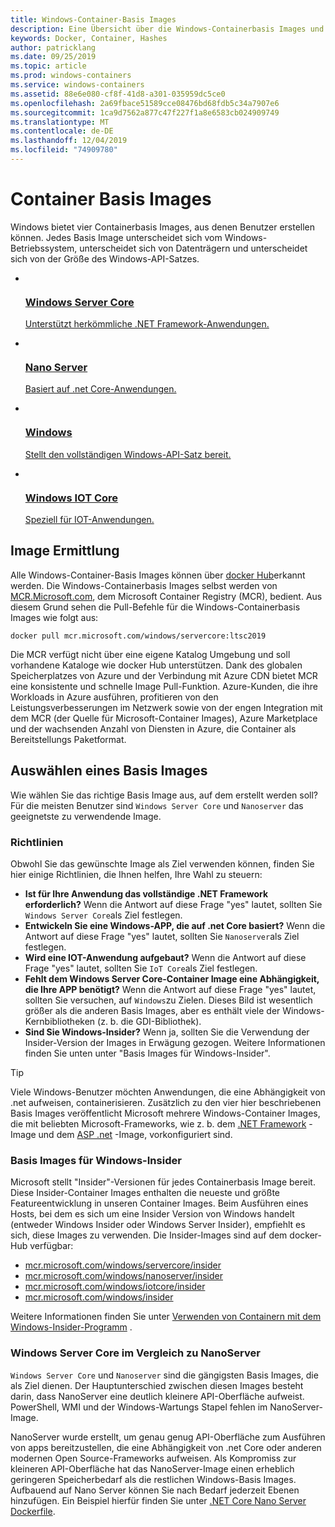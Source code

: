 ```yaml
---
title: Windows-Container-Basis Images
description: Eine Übersicht über die Windows-Containerbasis Images und deren Verwendung.
keywords: Docker, Container, Hashes
author: patricklang
ms.date: 09/25/2019
ms.topic: article
ms.prod: windows-containers
ms.service: windows-containers
ms.assetid: 88e6e080-cf8f-41d8-a301-035959dc5ce0
ms.openlocfilehash: 2a69fbace51589cce08476bd68fdb5c34a7907e6
ms.sourcegitcommit: 1ca9d7562a877c47f227f1a8e6583cb024909749
ms.translationtype: MT
ms.contentlocale: de-DE
ms.lasthandoff: 12/04/2019
ms.locfileid: "74909780"
---
```

# <a name="container-base-images"></a>Container Basis Images

Windows bietet vier Containerbasis Images, aus denen Benutzer erstellen können. Jedes Basis Image unterscheidet sich vom Windows-Betriebssystem, unterscheidet sich von Datenträgern und unterscheidet sich von der Größe des Windows-API-Satzes.

<ul class="columns is-multiline has-margin-left-none has-margin-bottom-none has-padding-top-medium">
    <li class="column is-one-quarter has-padding-top-small-mobile has-padding-bottom-small">
        <a class="is-undecorated is-full-height is-block"
            href="https://hub.docker.com/_/microsoft-windows-servercore" data-linktype="external">
            <article class="card has-outline-hover is-relative is-full-height has-padding-none">
                    <div class="cardImageOuter bgdAccent1 has-padding-top-large has-padding-bottom-large has-padding-left-large has-padding-right-large">
                        <div class="cardImage centered has-padding-top-large has-padding-bottom-large has-padding-left-large has-padding-right-large">
                            <img src="media/Microsoft_logo.svg" alt="" data-linktype="relative-path">
                        </div>
                    </div>
                <div class="card-content has-text-overflow-ellipsis has-padding-top-small">
                    <div class="has-padding-bottom-none">
                        <h3 class="is-size-4 has-margin-top-none has-margin-bottom-none has-text-primary">Windows Server Core</h3>
                    </div>
                    <div class="is-size-7 has-margin-top-small has-line-height-reset">
                        <p>Unterstützt herkömmliche .NET Framework-Anwendungen.</p>
                    </div>
                </div>
            </article>
        </a>
    </li>
    <li class="column is-one-quarter has-padding-top-small-mobile has-padding-bottom-small">
        <a class="is-undecorated is-full-height is-block"
            href="https://hub.docker.com/_/microsoft-windows-nanoserver" data-linktype="external">
            <article class="card has-outline-hover is-relative is-full-height has-padding-none">
                    <div class="cardImageOuter bgdAccent1 has-padding-top-large has-padding-bottom-large has-padding-left-large has-padding-right-large">
                        <div class="cardImage centered has-padding-top-large has-padding-bottom-large has-padding-left-large has-padding-right-large">
                            <img src="media/Microsoft_logo.svg" alt="" data-linktype="relative-path">
                        </div>
                    </div>
                <div class="card-content has-text-overflow-ellipsis has-padding-top-small">
                    <div class="has-padding-bottom-none">
                        <h3 class="is-size-4 has-margin-top-none has-margin-bottom-none has-text-primary">Nano Server</h3>
                    </div>
                    <div class="is-size-7 has-margin-top-small has-line-height-reset">
                        <p>Basiert auf .net Core-Anwendungen.</p>
                    </div>
                </div>
            </article>
        </a>
    </li>
    <li class="column is-one-quarter has-padding-top-small-mobile has-padding-bottom-small">
        <a class="is-undecorated is-full-height is-block"
            href="https://hub.docker.com/_/microsoft-windows" data-linktype="external">
            <article class="card has-outline-hover is-relative is-full-height has-padding-none">
                    <div class="cardImageOuter bgdAccent1 has-padding-top-large has-padding-bottom-large has-padding-left-large has-padding-right-large">
                        <div class="cardImage centered has-padding-top-large has-padding-bottom-large has-padding-left-large has-padding-right-large">
                            <img src="media/Microsoft_logo.svg" alt="" data-linktype="relative-path">
                        </div>
                    </div>
                <div class="card-content has-text-overflow-ellipsis has-padding-top-small">
                    <div class="has-padding-bottom-none">
                        <h3 class="is-size-4 has-margin-top-none has-margin-bottom-none has-text-primary">Windows</h3>
                    </div>
                    <div class="is-size-7 has-margin-top-small has-line-height-reset">
                        <p>Stellt den vollständigen Windows-API-Satz bereit.</p>
                    </div>
                </div>
            </article>
        </a>
    </li>
    <li class="column is-one-quarter has-padding-top-small-mobile has-padding-bottom-small">
        <a class="is-undecorated is-full-height is-block"
            href="https://hub.docker.com/_/microsoft-windows-iotcore" data-linktype="external">
            <article class="card has-outline-hover is-relative is-full-height has-padding-none">
                    <div class="cardImageOuter bgdAccent1 has-padding-top-large has-padding-bottom-large has-padding-left-large has-padding-right-large">
                        <div class="cardImage centered has-padding-top-large has-padding-bottom-large has-padding-left-large has-padding-right-large">
                            <img src="media/Microsoft_logo.svg" alt="" data-linktype="relative-path">
                        </div>
                    </div>
                <div class="card-content has-text-overflow-ellipsis has-padding-top-small">
                    <div class="has-padding-bottom-none">
                        <h3 class="is-size-4 has-margin-top-none has-margin-bottom-none has-text-primary">Windows IOT Core</h3>
                    </div>
                    <div class="is-size-7 has-margin-top-small has-line-height-reset">
                        <p>Speziell für IOT-Anwendungen.</p>
                    </div>
                </div>
            </article>
        </a>
    </li>
</ul>

## <a name="image-discovery"></a>Image Ermittlung

Alle Windows-Container-Basis Images können über [docker Hub](https://hub.docker.com/_/microsoft-windows-base-os-images)erkannt werden. Die Windows-Containerbasis Images selbst werden von [MCR.Microsoft.com](https://azure.microsoft.com/en-us/services/container-registry/), dem Microsoft Container Registry (MCR), bedient. Aus diesem Grund sehen die Pull-Befehle für die Windows-Containerbasis Images wie folgt aus:

```code
docker pull mcr.microsoft.com/windows/servercore:ltsc2019
```

Die MCR verfügt nicht über eine eigene Katalog Umgebung und soll vorhandene Kataloge wie docker Hub unterstützen. Dank des globalen Speicherplatzes von Azure und der Verbindung mit Azure CDN bietet MCR eine konsistente und schnelle Image Pull-Funktion. Azure-Kunden, die ihre Workloads in Azure ausführen, profitieren von den Leistungsverbesserungen im Netzwerk sowie von der engen Integration mit dem MCR (der Quelle für Microsoft-Container Images), Azure Marketplace und der wachsenden Anzahl von Diensten in Azure, die Container als Bereitstellungs Paketformat.

## <a name="choosing-a-base-image"></a>Auswählen eines Basis Images

Wie wählen Sie das richtige Basis Image aus, auf dem erstellt werden soll? Für die meisten Benutzer sind `Windows Server Core` und `Nanoserver` das geeignetste zu verwendende Image.

### <a name="guidelines"></a>Richtlinien

 Obwohl Sie das gewünschte Image als Ziel verwenden können, finden Sie hier einige Richtlinien, die Ihnen helfen, Ihre Wahl zu steuern:

- **Ist für Ihre Anwendung das vollständige .NET Framework erforderlich?** Wenn die Antwort auf diese Frage "yes" lautet, sollten Sie `Windows Server Core`als Ziel festlegen.
- **Entwickeln Sie eine Windows-APP, die auf .net Core basiert?** Wenn die Antwort auf diese Frage "yes" lautet, sollten Sie `Nanoserver`als Ziel festlegen.
- **Wird eine IOT-Anwendung aufgebaut?** Wenn die Antwort auf diese Frage "yes" lautet, sollten Sie `IoT Core`als Ziel festlegen.
- **Fehlt dem Windows Server Core-Container Image eine Abhängigkeit, die Ihre APP benötigt?** Wenn die Antwort auf diese Frage "yes" lautet, sollten Sie versuchen, auf `Windows`zu Zielen. Dieses Bild ist wesentlich größer als die anderen Basis Images, aber es enthält viele der Windows-Kernbibliotheken (z. b. die GDI-Bibliothek).
- **Sind Sie Windows-Insider?** Wenn ja, sollten Sie die Verwendung der Insider-Version der Images in Erwägung gezogen. Weitere Informationen finden Sie unten unter "Basis Images für Windows-Insider".

> [!TIP]
> Viele Windows-Benutzer möchten Anwendungen, die eine Abhängigkeit von .net aufweisen, containerisieren. Zusätzlich zu den vier hier beschriebenen Basis Images veröffentlicht Microsoft mehrere Windows-Container Images, die mit beliebten Microsoft-Frameworks, wie z. b. dem [.NET Framework](https://hub.docker.com/_/microsoft-dotnet-framework) -Image und dem [ASP .net](https://hub.docker.com/_/microsoft-dotnet-framework-aspnet/) -Image, vorkonfiguriert sind.

### <a name="base-images-for-windows-insiders"></a>Basis Images für Windows-Insider

Microsoft stellt "Insider"-Versionen für jedes Containerbasis Image bereit. Diese Insider-Container Images enthalten die neueste und größte Featureentwicklung in unseren Container Images. Beim Ausführen eines Hosts, bei dem es sich um eine Insider Version von Windows handelt (entweder Windows Insider oder Windows Server Insider), empfiehlt es sich, diese Images zu verwenden. Die Insider-Images sind auf dem docker-Hub verfügbar:

- [mcr.microsoft.com/windows/servercore/insider](https://hub.docker.com/_/microsoft-windows-servercore-insider)
- [mcr.microsoft.com/windows/nanoserver/insider](https://hub.docker.com/_/microsoft-windows-nanoserver-insider)
- [mcr.microsoft.com/windows/iotcore/insider](https://hub.docker.com/_/microsoft-windows-iotcore-insider)
- [mcr.microsoft.com/windows/insider](https://hub.docker.com/_/microsoft-windows-insider)

Weitere Informationen finden Sie unter [Verwenden von Containern mit dem Windows-Insider-Programm](../deploy-containers/insider-overview.md) .

### <a name="windows-server-core-vs-nanoserver"></a>Windows Server Core im Vergleich zu NanoServer

`Windows Server Core` und `Nanoserver` sind die gängigsten Basis Images, die als Ziel dienen. Der Hauptunterschied zwischen diesen Images besteht darin, dass NanoServer eine deutlich kleinere API-Oberfläche aufweist. PowerShell, WMI und der Windows-Wartungs Stapel fehlen im NanoServer-Image.

NanoServer wurde erstellt, um genau genug API-Oberfläche zum Ausführen von apps bereitzustellen, die eine Abhängigkeit von .net Core oder anderen modernen Open Source-Frameworks aufweisen. Als Kompromiss zur kleineren API-Oberfläche hat das NanoServer-Image einen erheblich geringeren Speicherbedarf als die restlichen Windows-Basis Images. Aufbauend auf Nano Server können Sie nach Bedarf jederzeit Ebenen hinzufügen. Ein Beispiel hierfür finden Sie unter [.NET Core Nano Server Dockerfile](https://github.com/dotnet/dotnet-docker/blob/master/2.1/sdk/nanoserver-1803/amd64/Dockerfile).
